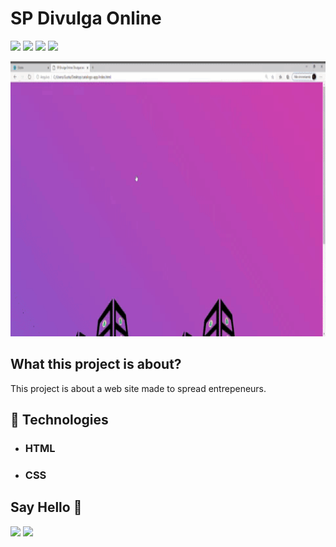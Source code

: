 <h1 >SP Divulga Online </h1>

![](https://img.shields.io/github/languages/count/GustavoSouza12/SP-Divulga-Online)
![](https://img.shields.io/github/languages/top/GustavoSouza12/SP-Divulga-Online)
![](https://img.shields.io/github/last-commit/GustavoSouza12/SP-Divulga-Online)
![](https://img.shields.io/github/repo-size/GustavoSouza12/SP-Divulga-Online)

<p align="center">
    <kbd>
        <img width="700" height="440" src="https://github.com/GustavoSouza12/Gstdev/blob/master/src/Assets/gif/sp-divulga-online.gif">
    </kbd>
</p>

<h2>What this project is about?</h2>
<p>This project is about a web site made to spread entrepeneurs.</p>

<h2>🚀 Technologies</h2>
 
<ul>
    <li><h3>HTML</h3></li>
    <li><h3>CSS</h3></li>
</ul>

## Say Hello 👋

<p>
<a href=https://www.linkedin.com/in/gustavo-souza-4382041a2/"><img src="https://img.shields.io/badge/linkedin-%230077B5.svg?&style=for-the-badge&logo=linkedin&logoColor=white" height=25></a> 
<a href="https://www.instagram.com/gstdev1/"><img src="https://img.shields.io/badge/instagram-%23E4405F.svg?&style=for-the-badge&logo=instagram&logoColor=white" height=25></a>
</p>

